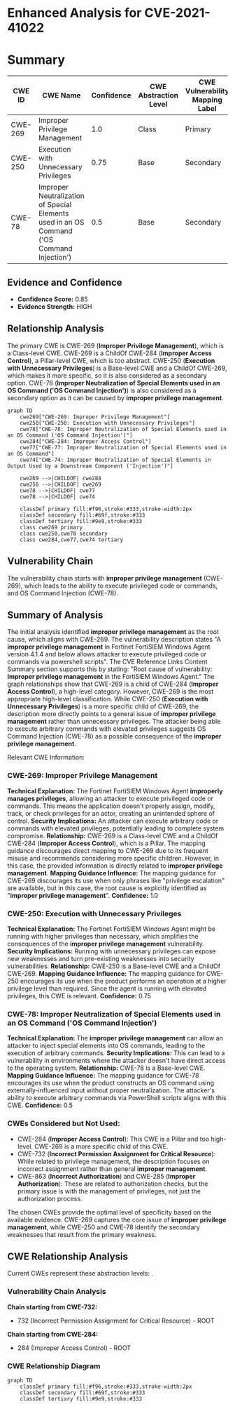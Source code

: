 # Enhanced Analysis for CVE-2021-41022

# Summary
| CWE ID | CWE Name | Confidence | CWE Abstraction Level | CWE Vulnerability Mapping Label | CWE-Vulnerability Mapping Notes |
|---|---|---|---|---|---|
| CWE-269 | Improper Privilege Management | 1.0 | Class | Primary | Discouraged |
| CWE-250 | Execution with Unnecessary Privileges | 0.75 | Base | Secondary | Allowed |
| CWE-78 | Improper Neutralization of Special Elements used in an OS Command ('OS Command Injection') | 0.5 | Base | Secondary | Allowed |

## Evidence and Confidence

*   **Confidence Score:** 0.85
*   **Evidence Strength:** HIGH

## Relationship Analysis
The primary CWE is CWE-269 (**Improper Privilege Management**), which is a Class-level CWE. CWE-269 is a ChildOf CWE-284 (**Improper Access Control**), a Pillar-level CWE, which is too abstract. CWE-250 (**Execution with Unnecessary Privileges**) is a Base-level CWE and a ChildOf CWE-269, which makes it more specific, so it is also considered as a secondary option. CWE-78 (**Improper Neutralization of Special Elements used in an OS Command ('OS Command Injection')**) is also considered as a secondary option as it can be caused by **improper privilege management**.

```mermaid
graph TD
    cwe269["CWE-269: Improper Privilege Management"]
    cwe250["CWE-250: Execution with Unnecessary Privileges"]
    cwe78["CWE-78: Improper Neutralization of Special Elements used in an OS Command ('OS Command Injection')"]
    cwe284["CWE-284: Improper Access Control"]
    cwe77["CWE-77: Improper Neutralization of Special Elements used in an OS Command"]
    cwe74["CWE-74: Improper Neutralization of Special Elements in Output Used by a Downstream Component ('Injection')"]

    cwe269 -->|CHILDOF| cwe284
    cwe250 -->|CHILDOF| cwe269
    cwe78 -->|CHILDOF| cwe77
    cwe78 -->|CHILDOF| cwe74
    
    classDef primary fill:#f96,stroke:#333,stroke-width:2px
    classDef secondary fill:#69f,stroke:#333
    classDef tertiary fill:#9e9,stroke:#333
    class cwe269 primary
    class cwe250,cwe78 secondary
    class cwe284,cwe77,cwe74 tertiary
```

## Vulnerability Chain
The vulnerability chain starts with **improper privilege management** (CWE-269), which leads to the ability to execute privileged code or commands, and OS Command Injection (CWE-78).

## Summary of Analysis
The initial analysis identified **improper privilege management** as the root cause, which aligns with CWE-269.
The vulnerability description states "A **improper privilege management** in Fortinet FortiSIEM Windows Agent version 4.1.4 and below allows attacker to execute privileged code or commands via powershell scripts".
The CVE Reference Links Content Summary section supports this by stating: "Root cause of vulnerability: **Improper privilege management** in the FortiSIEM Windows Agent."
The graph relationships show that CWE-269 is a child of CWE-284 (**Improper Access Control**), a high-level category. However, CWE-269 is the most appropriate high-level classification. While CWE-250 (**Execution with Unnecessary Privileges**) is a more specific child of CWE-269, the description more directly points to a general issue of **improper privilege management** rather than unnecessary privileges. The attacker being able to execute arbitrary commands with elevated privileges suggests OS Command Injection (CWE-78) as a possible consequence of the **improper privilege management**.

Relevant CWE Information:

### CWE-269: Improper Privilege Management
**Technical Explanation:** The Fortinet FortiSIEM Windows Agent **improperly manages privileges**, allowing an attacker to execute privileged code or commands. This means the application doesn't properly assign, modify, track, or check privileges for an actor, creating an unintended sphere of control.
**Security Implications:** An attacker can execute arbitrary code or commands with elevated privileges, potentially leading to complete system compromise.
**Relationship:** CWE-269 is a Class-level CWE and a ChildOf CWE-284 (**Improper Access Control**), which is a Pillar. The mapping guidance discourages direct mapping to CWE-269 due to its frequent misuse and recommends considering more specific children. However, in this case, the provided information is directly related to **improper privilege management**.
**Mapping Guidance Influence:** The mapping guidance for CWE-269 discourages its use when only phrases like "privilege escalation" are available, but in this case, the root cause is explicitly identified as "**improper privilege management**".
**Confidence:** 1.0

### CWE-250: Execution with Unnecessary Privileges
**Technical Explanation:** The Fortinet FortiSIEM Windows Agent might be running with higher privileges than necessary, which amplifies the consequences of the **improper privilege management** vulnerability.
**Security Implications:** Running with unnecessary privileges can expose new weaknesses and turn pre-existing weaknesses into security vulnerabilities.
**Relationship:** CWE-250 is a Base-level CWE and a ChildOf CWE-269.
**Mapping Guidance Influence:** The mapping guidance for CWE-250 encourages its use when the product performs an operation at a higher privilege level than required. Since the agent is running with elevated privileges, this CWE is relevant.
**Confidence:** 0.75

### CWE-78: Improper Neutralization of Special Elements used in an OS Command ('OS Command Injection')
**Technical Explanation:** The **improper privilege management** can allow an attacker to inject special elements into OS commands, leading to the execution of arbitrary commands.
**Security Implications:** This can lead to a vulnerability in environments where the attacker doesn't have direct access to the operating system.
**Relationship:** CWE-78 is a Base-level CWE.
**Mapping Guidance Influence:** The mapping guidance for CWE-78 encourages its use when the product constructs an OS command using externally-influenced input without proper neutralization. The attacker's ability to execute arbitrary commands via PowerShell scripts aligns with this CWE.
**Confidence:** 0.5

### CWEs Considered but Not Used:
*   CWE-284 (**Improper Access Control**): This CWE is a Pillar and too high-level. CWE-269 is a more specific child of this CWE.
*   CWE-732 (**Incorrect Permission Assignment for Critical Resource**): While related to privilege management, the description focuses on incorrect assignment rather than general **improper management**.
*   CWE-863 (**Incorrect Authorization**) and CWE-285 (**Improper Authorization**): These are related to authorization checks, but the primary issue is with the management of privileges, not just the authorization process.

The chosen CWEs provide the optimal level of specificity based on the available evidence. CWE-269 captures the core issue of **improper privilege management**, while CWE-250 and CWE-78 identify the secondary weaknesses that result from the primary weakness.


## CWE Relationship Analysis

Current CWEs represent these abstraction levels: .


### Vulnerability Chain Analysis

**Chain starting from CWE-732:**
- 732 (Incorrect Permission Assignment for Critical Resource) - ROOT


**Chain starting from CWE-284:**
- 284 (Improper Access Control) - ROOT



### CWE Relationship Diagram

```mermaid
graph TD
    classDef primary fill:#f96,stroke:#333,stroke-width:2px
    classDef secondary fill:#69f,stroke:#333
    classDef tertiary fill:#9e9,stroke:#333
```